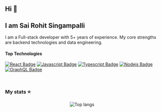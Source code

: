 ## Hi 👋
## I am Sai Rohit Singampalli
I am a Full-stack developer with 5+ years of experience. My core strengths are backend technologies and data engineering.

#### Top Technologies

[![React Badge](https://img.shields.io/badge/-React-61DBFB?style=for-the-badge&labelColor=black&logo=react&logoColor=61DBFB)](#) [![Javascript Badge](https://img.shields.io/badge/-Javascript-F0DB4F?style=for-the-badge&labelColor=black&logo=javascript&logoColor=F0DB4F)](#) [![Typescript Badge](https://img.shields.io/badge/-Typescript-007acc?style=for-the-badge&labelColor=black&logo=typescript&logoColor=007acc)](#) [![Nodejs Badge](https://img.shields.io/badge/-Nodejs-3C873A?style=for-the-badge&labelColor=black&logo=node.js&logoColor=3C873A)](#) [![GraphQL Badge](https://img.shields.io/badge/-GraphQl-e535ab?style=for-the-badge&labelColor=black&logo=node.js&logoColor=e535ab)](#)



<br/>

### My stats ⭐

<div align="center">

<img alt="Top langs" src="https://github-readme-stats.vercel.app/api/top-langs/?username=sairohitsingampalli&layout=compact&&langs_count=15"/>
</div>


